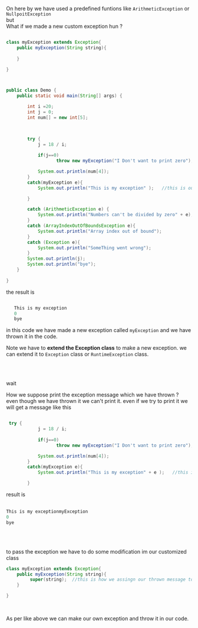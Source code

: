 On here by we  have used a predefined funtions like `ArithmeticException` or `NullpoitException`
<br>
but 
<br>
What if we made a new custom exception hun ?

```java

class myException extends Exception{
    public myException(String string){
         
    }

}



public class Demo {
    public static void main(String[] args) {

        int i =20;
        int j = 0;
        int num[] = new int[5];
   


        try {
            j = 18 / i;    
             
            if(j==0)
                   throw new myException("I Don't want to print zero"); //This time we are going to make a new exception of ourselves.

            System.out.println(num[4]);
        } 
        catch(myException e){
            System.out.println("This is my exception" );   //this is our exception

        }

        catch (ArithmeticException e) {
            System.out.println("Numbers can't be divided by zero" + e);
        }
        catch (ArrayIndexOutOfBoundsException e){
            System.out.println("Array index out of bound");
        }
        catch (Exception e){
            System.out.println("SomeThing went wrong");
        }
        System.out.println(j);
        System.out.println("bye");
    }
    
}
```


the result is 
    
 ```java

    This is my exception
    0
    bye

 ```


in this code we have made a new exception called `myException` and we have thrown it in the code.
<br>

Note we have to **extend the Exception class** to make a new exception.
we can extend it to `Exception` class or `RuntimeException` class.

<br>
<br>

wait 

How we suppose print the exception message which we have thrown ? even though we have thrown it we can't print it.
even if we try to print it we will get a message like this

```java

 try {
            j = 18 / i;    
             
            if(j==0)
                   throw new myException("I Don't want to print zero"); //This time we are going to make a new exception of ourselves.

            System.out.println(num[4]);
        } 
        catch(myException e){
            System.out.println("This is my exception" + e );   //this is our exception

        }


```

result is 
<br>
<br>

```java
This is my exceptionmyException
0
bye
```


<br>
<br>

to pass the exception we have to do some modification im our customized class

```java
class myException extends Exception{
    public myException(String string){
         super(string);  //this is how we assingn our thrown message to exception message.
    }

}

```

<br>

As per like above we can make our own exception and throw it in our code.

